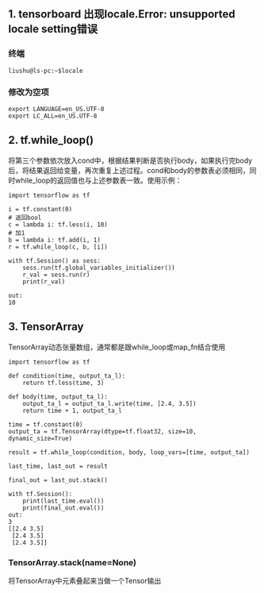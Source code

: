 ## 1. tensorboard 出现locale.Error: unsupported locale setting错误
  ### 终端
    liushu@ls-pc:~$locale
  ### 修改为空项
    export LANGUAGE=en_US.UTF-8
    export LC_ALL=en_US.UTF-8 

## 2. tf.while_loop()
将第三个参数依次放入cond中，根据结果判断是否执行body，如果执行完body后，将结果返回给变量，再次重复上述过程。cond和body的参数表必须相同，同时while_loop的返回值也与上述参数表一致。使用示例：  

    import tensorflow as tf 
    
    i = tf.constant(0)
    # 返回bool
    c = lambda i: tf.less(i, 10)
    # 加1
    b = lambda i: tf.add(i, 1)
    r = tf.while_loop(c, b, [i])

    with tf.Session() as sess:
        sess.run(tf.global_variables_initializer())
        r_val = sess.run(r)
        print(r_val)
        
    out:
    10

## 3. TensorArray
TensorArray动态张量数组，通常都是跟while_loop或map_fn结合使用

    import tensorflow as tf

    def condition(time, output_ta_l):
        return tf.less(time, 3)

    def body(time, output_ta_l):
        output_ta_l = output_ta_l.write(time, [2.4, 3.5])
        return time + 1, output_ta_l

    time = tf.constant(0)
    output_ta = tf.TensorArray(dtype=tf.float32, size=10, dynamic_size=True)

    result = tf.while_loop(condition, body, loop_vars=[time, output_ta])

    last_time, last_out = result

    final_out = last_out.stack()

    with tf.Session():
        print(last_time.eval())
        print(final_out.eval())
    out:
    3
    [[2.4 3.5]
     [2.4 3.5]
     [2.4 3.5]]
     
### TensorArray.stack(name=None) 
将TensorArray中元素叠起来当做一个Tensor输出
